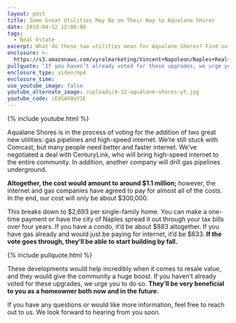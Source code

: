 ```yaml
---
layout: post
title: Some Great Utilities May Be on Their Way to Aqualane Shores
date: 2019-04-12 12:00:00
tags:
  - Real Estate
excerpt: What do these two utilities mean for Aqualane Shores? Find out today.
enclosure: >-
  https://s3.amazonaws.com/vyralmarketing/Vincent+Napoleon/Naples+Real+Estate+Agent+_+Aqualane+Shores.mp4
pullquote: 'If you haven’t already voted for these upgrades, we urge you to do so.'
enclosure_type: video/mp4
enclosure_time:
use_youtube_image: false
youtube_alternate_image: /uploads/4-12-aqualane-shores-yt.jpg
youtube_code: iEdGAh0oY1E
---
```


{% include youtube.html %}

Aqualane Shores is in the process of voting for the addition of two great new utilities: gas pipelines and high-speed internet. We’re still stuck with Comcast, but many people need better and faster internet. We’ve negotiated a deal with CenturyLink, who will bring high-speed internet to the entire community. In addition, another company will drill gas pipelines underground.

**Altogether, the cost would amount to around $1.1 million;** however, the internet and gas companies have agreed to pay for almost all of the costs. In the end, our cost will only be about $300,000.

This breaks down to $2,693 per single-family home. You can make a one-time payment or have the city of Naples spread it out through your tax bills over four years. If you have a condo, it’d be about $883 altogether. If you have gas already and would just be paying for internet, it’d be $633. **If the vote goes through, they’ll be able to start building by fall.**

{% include pullquote.html %}

These developments would help incredibly when it comes to resale value, and they would give the community a huge boost. If you haven’t already voted for these upgrades, we urge you to do so. **They’ll be very beneficial to you as a homeowner both now and in the future.**

If you have any questions or would like more information, feel free to reach out to us. We look forward to hearing from you soon.